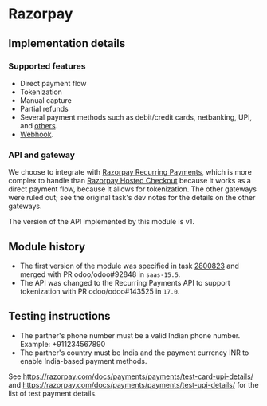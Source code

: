 # Razorpay

## Implementation details

### Supported features

- Direct payment flow
- Tokenization
- Manual capture
- Partial refunds
- Several payment methods such as debit/credit cards, netbanking, UPI, and
  [others](https://razorpay.com/docs/payments/payment-methods/).
- [Webhook](https://razorpay.com/docs/webhooks).

### API and gateway

We choose to integrate with
[Razorpay Recurring Payments](https://razorpay.com/docs/api/payments/recurring-payments/), which is
more complex to handle than
[Razorpay Hosted Checkout](https://razorpay.com/docs/payments/payment-gateway/web-integration/hosted)
because it works as a direct payment flow, because it allows for tokenization. The other gateways
were ruled out; see the original task's dev notes for the details on the other gateways.

The version of the API implemented by this module is v1.

## Module history

- The first version of the module was specified in task
  [2800823](https://www.odoo.com/web#id=2800823&model=project.task) and merged with PR
  odoo/odoo#92848 in `saas-15.5`.
- The API was changed to the Recurring Payments API to support tokenization with PR odoo/odoo#143525
  in `17.0`.

## Testing instructions

- The partner's phone number must be a valid Indian phone number. Example: +911234567890
- The partner's country must be India and the payment currency INR to enable India-based payment
  methods.

See https://razorpay.com/docs/payments/payments/test-card-upi-details/ and
https://razorpay.com/docs/payments/payments/test-upi-details/ for the list of test payment details.
